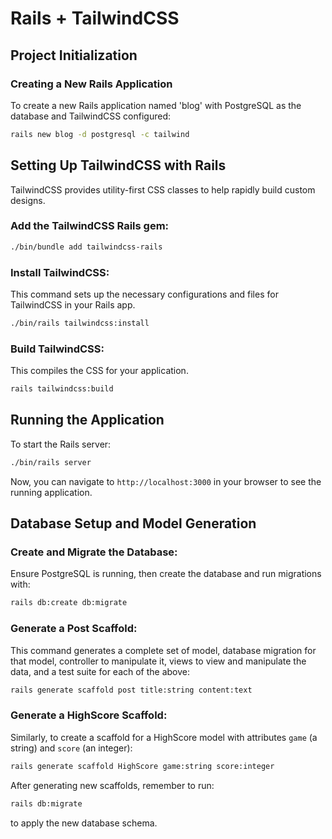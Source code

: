 # Rails + TailwindCSS

## Project Initialization

### Creating a New Rails Application

To create a new Rails application named 'blog' with PostgreSQL as the database and TailwindCSS configured:
```bash
rails new blog -d postgresql -c tailwind
```

## Setting Up TailwindCSS with Rails

TailwindCSS provides utility-first CSS classes to help rapidly build custom designs.

### Add the TailwindCSS Rails gem:

```bash
./bin/bundle add tailwindcss-rails
```

### Install TailwindCSS:

This command sets up the necessary configurations and files for TailwindCSS in your Rails app.
```bash
./bin/rails tailwindcss:install
```

### Build TailwindCSS:

This compiles the CSS for your application.
```bash
rails tailwindcss:build
```

## Running the Application

To start the Rails server:
```bash
./bin/rails server
```

Now, you can navigate to `http://localhost:3000` in your browser to see the running application.

## Database Setup and Model Generation

### Create and Migrate the Database:

Ensure PostgreSQL is running, then create the database and run migrations with:
```bash
rails db:create db:migrate
```

### Generate a Post Scaffold:

This command generates a complete set of model, database migration for that model, controller to manipulate it, views to view and manipulate the data, and a test suite for each of the above:
```bash
rails generate scaffold post title:string content:text
```

### Generate a HighScore Scaffold:

Similarly, to create a scaffold for a HighScore model with attributes `game` (a string) and `score` (an integer):
```bash
rails generate scaffold HighScore game:string score:integer
```

After generating new scaffolds, remember to run:
```bash
rails db:migrate
```
to apply the new database schema.